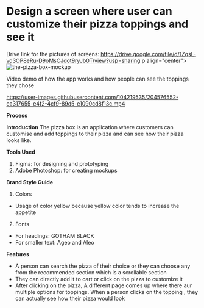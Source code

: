 # Design a screen where user can customize their pizza toppings and see it

Drive link for the pictures of screens: https://drive.google.com/file/d/1ZqsL-vd3OP8eRu-D9oMsCJdot9ryJb0T/view?usp=sharing
p align="center">
<img src="https://i.ibb.co/2WjmN5Y/the-pizza-box-mockup.png" alt="the-pizza-box-mockup" border="0">
</p>

Video demo of how the app works and how people can see the toppings they chose


https://user-images.githubusercontent.com/104219535/204576552-ea317655-e4f2-4cf9-89d5-e1090cd8f13c.mp4



**Process**

**Introduction**
The pizza box is an application where customers can customise and add toppings to their pizza and can see how their pizza looks like.

**Tools Used**
1) Figma: for designing and prototyping
2) Adobe Photoshop: for creating mockups

**Brand Style Guide**

1) Colors
- Usage of color yellow because yellow color tends to increase the appetite

2) Fonts
- For headings: GOTHAM BLACK
- For smaller text: Ageo and Aleo

**Features**

- A person can search the pizza of their choice or they can choose any from the recommended section  which is a scrollable section
- They can directly add it to cart or click on the pizza to customize it
- After clicking on the pizza, A different page comes up where there aur multiple options for toppings. When a person clicks on the topping , they can actually see how their pizza would look



